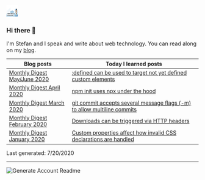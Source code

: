 <img alt width="30" height="30" src="https://raw.githubusercontent.com/stefanjudis/stefanjudis/main/screenshot.png">

### Hi there 👋

I'm Stefan and I speak and write about web technology. You can read along on my [blog](https://www.stefanjudis.com/).

<!-- TABLE -->
| Blog posts | Today I learned posts |
| --- | --- |
| [Monthly Digest May/June 2020](https://www.stefanjudis.com/blog/monthly-digest-may-june-2020/) | [:defined can be used to target not yet defined custom elements](https://www.stefanjudis.com/today-i-learned/defined-can-be-used-to-target-not-yet-defined-custom-elements/) | 
| [Monthly Digest April 2020](https://www.stefanjudis.com/blog/monthly-digest-april-2020/) | [npm init uses npx under the hood](https://www.stefanjudis.com/today-i-learned/npm-init-uses-npx-under-the-hood/) | 
| [Monthly Digest March 2020](https://www.stefanjudis.com/blog/monthly-digest-march-2020/) | [git commit accepts several message flags (-m) to allow multiline commits](https://www.stefanjudis.com/today-i-learned/git-commit-accepts-several-message-flags-m-to-allow-multiline-commits/) | 
| [Monthly Digest February 2020](https://www.stefanjudis.com/blog/monthly-digest-february-2020/) | [Downloads can be triggered via HTTP headers](https://www.stefanjudis.com/today-i-learned/downloads-can-be-triggered-via-http-headers/) | 
| [Monthly Digest January 2020](https://www.stefanjudis.com/blog/monthly-digest-january-2020/) | [Custom properties affect how invalid CSS declarations are handled](https://www.stefanjudis.com/today-i-learned/custom-properties-affect-how-invalid-css-declarations-are-handled/) | 

Last generated: 7/20/2020
<!-- TABLE_END -->

---

![Generate Account Readme](https://github.com/stefanjudis/stefanjudis/workflows/Generate%20Account%20Readme/badge.svg)
